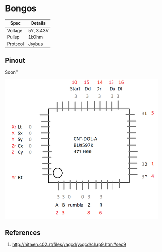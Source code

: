 # Bongos

Spec | Details
--- | ---
Voltage | 5V, 3.43V
Pullup | 1kOhm
Protocol | [Joybus](./Joybus)

## Pinout

Soon&trade;

![Bongo IC](images/bongo_ic.png)

## References

1. <http://hitmen.c02.at/files/yagcd/yagcd/chap9.html#sec9>
